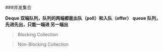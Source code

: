 ###并发集合

**Deque 双端队列，队列的两端都能出队（poll）和入队（offer）**
**queue 队列，先进先出，只能一端进 另一端出**

>Blocking Collection

>Non-Blocking Collection